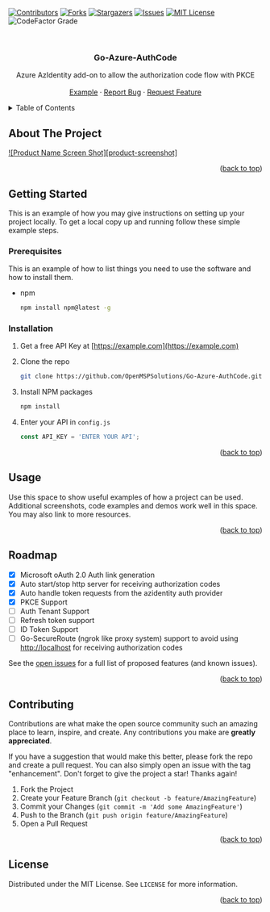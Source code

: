 <!-- Improved compatibility of back to top link: See: https://github.com/othneildrew/Best-README-Template/pull/73 -->
<a name="readme-top"></a>
<!--
*** Thanks for checking out the Best-README-Template. If you have a suggestion
*** that would make this better, please fork the repo and create a pull request
*** or simply open an issue with the tag "enhancement".
*** Don't forget to give the project a star!
*** Thanks again! Now go create something AMAZING! :D
-->

<!-- PROJECT SHIELDS -->
<!--
*** I'm using markdown "reference style" links for readability.
*** Reference links are enclosed in brackets [ ] instead of parentheses ( ).
*** See the bottom of this document for the declaration of the reference variables
*** for contributors-url, forks-url, etc. This is an optional, concise syntax you may use.
*** https://www.markdownguide.org/basic-syntax/#reference-style-links
-->
[![Contributors][contributors-shield]][contributors-url]
[![Forks][forks-shield]][forks-url]
[![Stargazers][stars-shield]][stars-url]
[![Issues][issues-shield]][issues-url]
[![MIT License][license-shield]][license-url]
![CodeFactor Grade](https://img.shields.io/codefactor/grade/github/OpenMSPSolutions/Go-Azure-AuthCode?style=for-the-badge)

<!-- PROJECT LOGO -->
<br />
<div align="center">
  <!-- <a href="https://github.com/OpenMSPSolutions/Go-Azure-AuthCode">
    <img src="images/logo.png" alt="Logo" width="80" height="80">
  </a> -->

<h3 align="center">Go-Azure-AuthCode</h3>

  <p align="center">
    Azure AzIdentity add-on to allow the authorization code flow with PKCE
    <br />
    <!-- <a href="https://github.com/OpenMSPSolutions/Go-Azure-AuthCode"><strong>Explore the docs »</strong></a>
    <br /> -->
    <br />
    <a href="https://github.com/OpenMSPSolutions/Go-MSGraph-AuthCode-Tutorial">Example</a>
    ·
    <a href="https://github.com/OpenMSPSolutions/Go-Azure-AuthCode/issues">Report Bug</a>
    ·
    <a href="https://github.com/OpenMSPSolutions/Go-Azure-AuthCode/issues">Request Feature</a>
  </p>
</div>

<!-- TABLE OF CONTENTS -->
<details>
  <summary>Table of Contents</summary>
  <ol>
    <li>
      <a href="#about-the-project">About The Project</a>
    </li>
    <li>
      <a href="#getting-started">Getting Started</a>
      <ul>
        <li><a href="#prerequisites">Prerequisites</a></li>
        <li><a href="#installation">Installation</a></li>
      </ul>
    </li>
    <li><a href="#usage">Usage</a></li>
    <li><a href="#roadmap">Roadmap</a></li>
    <li><a href="#contributing">Contributing</a></li>
    <li><a href="#license">License</a></li>
    <li><a href="#contact">Contact</a></li>
    <!-- <li><a href="#acknowledgments">Acknowledgments</a></li> -->
  </ol>
</details>

<!-- ABOUT THE PROJECT -->
## About The Project

[![Product Name Screen Shot][product-screenshot]](https://example.com)

<p align="right">(<a href="#readme-top">back to top</a>)</p>

<!-- GETTING STARTED -->
## Getting Started

This is an example of how you may give instructions on setting up your project locally.
To get a local copy up and running follow these simple example steps.

### Prerequisites

This is an example of how to list things you need to use the software and how to install them.

* npm

  ```sh
  npm install npm@latest -g
  ```

### Installation

1. Get a free API Key at [https://example.com](https://example.com)
2. Clone the repo

   ```sh
   git clone https://github.com/OpenMSPSolutions/Go-Azure-AuthCode.git
   ```

3. Install NPM packages

   ```sh
   npm install
   ```

4. Enter your API in `config.js`

   ```js
   const API_KEY = 'ENTER YOUR API';
   ```

<p align="right">(<a href="#readme-top">back to top</a>)</p>

<!-- USAGE EXAMPLES -->
## Usage

Use this space to show useful examples of how a project can be used. Additional screenshots, code examples and demos work well in this space. You may also link to more resources.

<p align="right">(<a href="#readme-top">back to top</a>)</p>

<!-- ROADMAP -->
## Roadmap

* [X] Microsoft oAuth 2.0 Auth link generation
* [X] Auto start/stop http server for receiving authorization codes
* [X] Auto handle token requests from the azidentity auth provider
* [X] PKCE Support
* [ ] Auth Tenant Support
* [ ] Refresh token support
* [ ] ID Token Support
* [ ] Go-SecureRoute (ngrok like proxy system) support to avoid using <http://localhost> for receiving authorization codes

See the [open issues](https://github.com/OpenMSPSolutions/Go-Azure-AuthCode/issues) for a full list of proposed features (and known issues).

<p align="right">(<a href="#readme-top">back to top</a>)</p>

<!-- CONTRIBUTING -->
## Contributing

Contributions are what make the open source community such an amazing place to learn, inspire, and create. Any contributions you make are **greatly appreciated**.

If you have a suggestion that would make this better, please fork the repo and create a pull request. You can also simply open an issue with the tag "enhancement".
Don't forget to give the project a star! Thanks again!

1. Fork the Project
2. Create your Feature Branch (`git checkout -b feature/AmazingFeature`)
3. Commit your Changes (`git commit -m 'Add some AmazingFeature'`)
4. Push to the Branch (`git push origin feature/AmazingFeature`)
5. Open a Pull Request

<p align="right">(<a href="#readme-top">back to top</a>)</p>

<!-- LICENSE -->
## License

Distributed under the MIT License. See `LICENSE` for more information.

<p align="right">(<a href="#readme-top">back to top</a>)</p>

<!-- ACKNOWLEDGMENTS -->
<!-- ## Acknowledgments

* []()
* []()
* []()

<p align="right">(<a href="#readme-top">back to top</a>)</p> -->

<!-- MARKDOWN LINKS & IMAGES -->
<!-- https://www.markdownguide.org/basic-syntax/#reference-style-links -->
[contributors-shield]: https://img.shields.io/github/contributors/OpenMSPSolutions/Go-Azure-AuthCode.svg?style=for-the-badge
[contributors-url]: https://github.com/OpenMSPSolutions/Go-Azure-AuthCode/graphs/contributors
[forks-shield]: https://img.shields.io/github/forks/OpenMSPSolutions/Go-Azure-AuthCode.svg?style=for-the-badge
[forks-url]: https://github.com/OpenMSPSolutions/Go-Azure-AuthCode/network/members
[stars-shield]: https://img.shields.io/github/stars/OpenMSPSolutions/Go-Azure-AuthCode.svg?style=for-the-badge
[stars-url]: https://github.com/OpenMSPSolutions/Go-Azure-AuthCode/stargazers
[issues-shield]: https://img.shields.io/github/issues/OpenMSPSolutions/Go-Azure-AuthCode.svg?style=for-the-badge
[issues-url]: https://github.com/OpenMSPSolutions/Go-Azure-AuthCode/issues
[license-shield]: https://img.shields.io/github/license/OpenMSPSolutions/Go-Azure-AuthCode.svg?style=for-the-badge
[license-url]: https://github.com/OpenMSPSolutions/Go-Azure-AuthCode/blob/master/LICENSE
